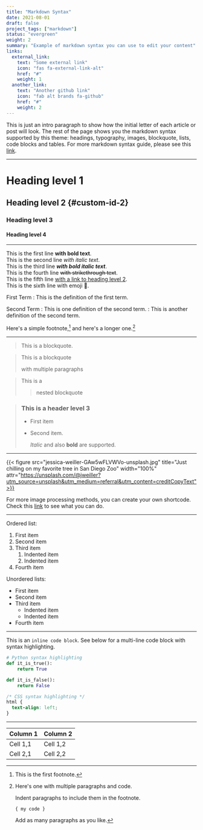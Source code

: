 ```yaml
---
title: "Markdown Syntax"
date: 2021-08-01
draft: false
project_tags: ["markdown"]
status: "evergreen"
weight: 2
summary: "Example of markdown syntax you can use to edit your content"
links:
  external_link:
    text: "Some external link"
    icon: "fas fa-external-link-alt"
    href: "#"
    weight: 1
  another_link:
    text: "Another github link"
    icon: "fab alt brands fa-github"
    href: "#"
    weight: 2
---
```


This is just an intro paragraph to show how the initial letter of each article or post will look.
The rest of the page shows you the markdown syntax supported by this theme: headings, typography, images, blockquote, lists, code blocks and tables.
For more markdown syntax guide, please see this [link](https://www.markdownguide.org/basic-syntax/).

---

# Heading level 1

## Heading level 2 {#custom-id-2}

### Heading level 3

#### Heading level 4

---

This is the first line **with bold text**.  
This is the second line _with italic text_.  
This is the third line **_with bold italic text_**.  
This is the fourth line ~~with strikethrough text~~.  
This is the fifth line [with a link to heading level 2](#custom-id-2).  
This is the sixth line with emoji 🥳.

First Term
: This is the definition of the first term.

Second Term
: This is one definition of the second term.
: This is another definition of the second term.

Here's a simple footnote,[^1] and here's a longer one.[^bignote]

[^1]: This is the first footnote.
[^bignote]: Here's one with multiple paragraphs and code.

    Indent paragraphs to include them in the footnote.

    `{ my code }`

    Add as many paragraphs as you like.

---

> This is a blockquote.

> This is a blockquote
>
> with multiple paragraphs

> This is a
>
> > nested blockquote

> ### This is a header level 3
>
> - First item
> - Second item.
>
>   _Italic_ and also **bold** are supported.

---

{{< figure src="jessica-weiller-GAw5wFLVWVo-unsplash.jpg" title="Just chilling on my favorite tree in San Diego Zoo" width="100%" attr="https://unsplash.com/@jweiller?utm_source=unsplash&utm_medium=referral&utm_content=creditCopyText">}}

For more image processing methods, you can create your own shortcode. Check this [link](https://gohugo.io/content-management/image-processing/) to see what you can do.

---

Ordered list:

1. First item
2. Second item
3. Third item
   1. Indented item
   2. Indented item
4. Fourth item

Unordered lists:

- First item
- Second item
- Third item
  - Indented item
  - Indented item
- Fourth item

---

This is an `inline code block`. See below for a multi-line code block with syntax highlighting.

```python
# Python syntax highlighting
def it_is_true():
    return True

def it_is_false():
    return False
```

```css
/* CSS syntax highlighting */
html {
  text-align: left;
}
```

---

| Column 1 | Column 2 |
| :------- | :------- |
| Cell 1,1 | Cell 1,2 |
| Cell 2,1 | Cell 2,2 |
